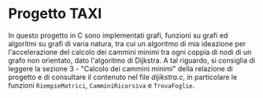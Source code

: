 # Progetto TAXI
In questo progetto in C sono implementati grafi, funzioni su grafi ed algoritmi su grafi di varia natura, tra cui un algoritmo di mia ideazione per l'accelerazione del calcolo dei cammini minimi tra ogni coppia di nodi di un grafo non orientato, dato l'algoritmo di Dijkstra. A tal riguardo, si consiglia di leggere la sezione 3 - "Calcolo dei cammini minimi" della relazione di progetto e di consultare il contenuto nel file _dijikstra.c_, in particolare le funzioni `RiempieMatrici`, `CamminiRicorsiva` e `TrovaFoglie`.
